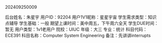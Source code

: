 202409250009

后台姓名：朱星宇
用户ID：92204
用户1V1昵称：星星宇宙
学生需求类型：知识点辅导
学生基础：一般
期望上课时间：美中周五，下午周六全天
学生DUE时间：暂无
用户类型：1v1老用户
院校：UIUC
年级：大三
专业：统计
科目代码：ECE391
科目名称：Computer System Engineering
备注：先讲讲interrupts